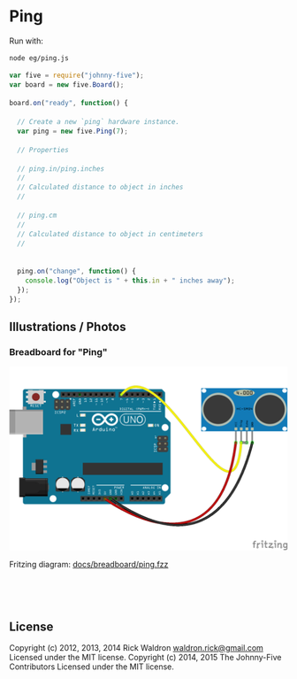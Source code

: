 <!--remove-start-->

# Ping





Run with:
```bash
node eg/ping.js
```

<!--remove-end-->

```javascript
var five = require("johnny-five");
var board = new five.Board();

board.on("ready", function() {

  // Create a new `ping` hardware instance.
  var ping = new five.Ping(7);

  // Properties

  // ping.in/ping.inches
  //
  // Calculated distance to object in inches
  //

  // ping.cm
  //
  // Calculated distance to object in centimeters
  //


  ping.on("change", function() {
    console.log("Object is " + this.in + " inches away");
  });
});

```


## Illustrations / Photos


### Breadboard for "Ping"



![docs/breadboard/ping.png](breadboard/ping.png)<br>

Fritzing diagram: [docs/breadboard/ping.fzz](breadboard/ping.fzz)

&nbsp;





&nbsp;

<!--remove-start-->

## License
Copyright (c) 2012, 2013, 2014 Rick Waldron <waldron.rick@gmail.com>
Licensed under the MIT license.
Copyright (c) 2014, 2015 The Johnny-Five Contributors
Licensed under the MIT license.

<!--remove-end-->
